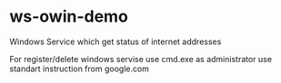 # ws-owin-demo
Windows Service which get status of internet addresses

For register/delete windows servise use cmd.exe as administrator use standart instruction from google.com
